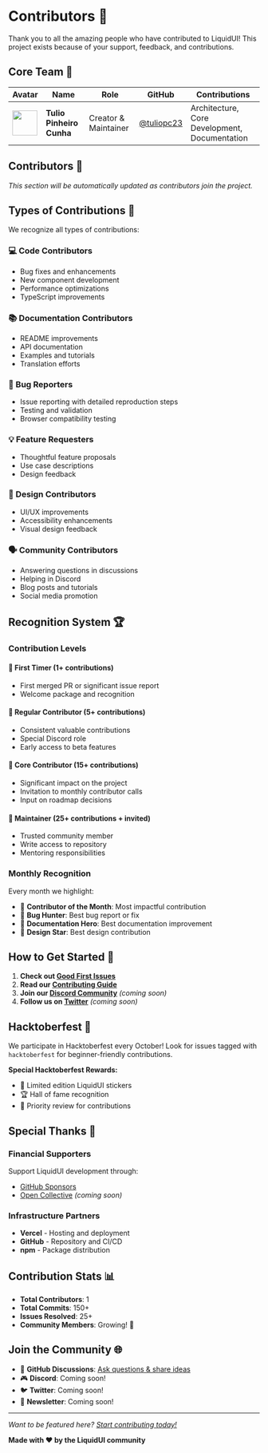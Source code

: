 # Contributors 🎉

Thank you to all the amazing people who have contributed to LiquidUI! This project exists because of your support, feedback, and contributions.

## Core Team 👥

| Avatar | Name | Role | GitHub | Contributions |
|--------|------|------|--------|---------------|
| <img src="https://github.com/tuliopc23.png" width="50" /> | **Tulio Pinheiro Cunha** | Creator & Maintainer | [@tuliopc23](https://github.com/tuliopc23) | Architecture, Core Development, Documentation |

## Contributors 🌟

<!-- ALL-CONTRIBUTORS-LIST:START - Do not remove or modify this section -->
<!-- prettier-ignore-start -->
<!-- markdownlint-disable -->

*This section will be automatically updated as contributors join the project.*

<!-- markdownlint-restore -->
<!-- prettier-ignore-end -->
<!-- ALL-CONTRIBUTORS-LIST:END -->

## Types of Contributions 🤝

We recognize all types of contributions:

### 💻 Code Contributors
- Bug fixes and enhancements
- New component development
- Performance optimizations
- TypeScript improvements

### 📚 Documentation Contributors
- README improvements
- API documentation
- Examples and tutorials
- Translation efforts

### 🐛 Bug Reporters
- Issue reporting with detailed reproduction steps
- Testing and validation
- Browser compatibility testing

### 💡 Feature Requesters
- Thoughtful feature proposals
- Use case descriptions
- Design feedback

### 🎨 Design Contributors
- UI/UX improvements
- Accessibility enhancements
- Visual design feedback

### 🗣️ Community Contributors
- Answering questions in discussions
- Helping in Discord
- Blog posts and tutorials
- Social media promotion

## Recognition System 🏆

### Contribution Levels

#### 🌱 **First Timer** (1+ contributions)
- First merged PR or significant issue report
- Welcome package and recognition

#### 🌿 **Regular Contributor** (5+ contributions)
- Consistent valuable contributions
- Special Discord role
- Early access to beta features

#### 🌳 **Core Contributor** (15+ contributions)
- Significant impact on the project
- Invitation to monthly contributor calls
- Input on roadmap decisions

#### 🚀 **Maintainer** (25+ contributions + invited)
- Trusted community member
- Write access to repository
- Mentoring responsibilities

### Monthly Recognition

Every month we highlight:
- 🥇 **Contributor of the Month**: Most impactful contribution
- 🎯 **Bug Hunter**: Best bug report or fix
- 📖 **Documentation Hero**: Best documentation improvement
- 🎨 **Design Star**: Best design contribution

## How to Get Started 🚀

1. **Check out [Good First Issues](https://github.com/tuliopc23/LiquidiUI/labels/good%20first%20issue)**
2. **Read our [Contributing Guide](./CONTRIBUTING.md)**
3. **Join our [Discord Community](https://discord.gg/liquidui)** *(coming soon)*
4. **Follow us on [Twitter](https://twitter.com/liquidui_dev)** *(coming soon)*

## Hacktoberfest 🎃

We participate in Hacktoberfest every October! Look for issues tagged with `hacktoberfest` for beginner-friendly contributions.

**Special Hacktoberfest Rewards:**
- 🎁 Limited edition LiquidUI stickers
- 🏆 Hall of fame recognition
- 🚀 Priority review for contributions

## Special Thanks 💝

### Financial Supporters
Support LiquidUI development through:
- [GitHub Sponsors](https://github.com/sponsors/tuliopc23)
- [Open Collective](https://opencollective.com/liquidui) *(coming soon)*

### Infrastructure Partners
- **Vercel** - Hosting and deployment
- **GitHub** - Repository and CI/CD
- **npm** - Package distribution

## Contribution Stats 📊

<!-- This will be automatically updated -->
- **Total Contributors**: 1
- **Total Commits**: 150+
- **Issues Resolved**: 25+
- **Community Members**: Growing! 🎉

## Join the Community 🌐

- 💬 **GitHub Discussions**: [Ask questions & share ideas](https://github.com/tuliopc23/LiquidiUI/discussions)
- 🎮 **Discord**: Coming soon!
- 🐦 **Twitter**: Coming soon!
- 📧 **Newsletter**: Coming soon!

---

*Want to be featured here? [Start contributing today!](./CONTRIBUTING.md)*

**Made with ❤️ by the LiquidUI community**
